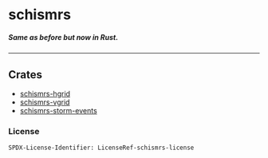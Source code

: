 # schismrs

##### Same as before but now in Rust.

---

## Crates

- [schismrs-hgrid](src/hgrid)
- [schismrs-vgrid](src/vgrid)
- [schismrs-storm-events](src/storm_events)

### License

`SPDX-License-Identifier: LicenseRef-schismrs-license`
